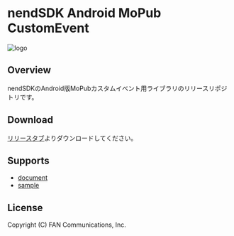 # nendSDK Android MoPub CustomEvent

![logo](https://user-images.githubusercontent.com/9563381/31269103-17daebce-aaba-11e7-9899-742435c4ef20.png)

## Overview

nendSDKのAndroid版MoPubカスタムイベント用ライブラリのリリースリポジトリです。

## Download

[リリースタブ](https://github.com/fan-ADN/nendSDK-Android-MoPub-CustomEvent-pub/releases)よりダウンロードしてください。

## Supports

* [document](https://github.com/fan-ADN/nendSDK-Android-MoPub-CustomEvent/wiki)
* [sample](https://github.com/fan-ADN/nendSDK-Android-MoPub-CustomEvent/)

## License

Copyright (C) FAN Communications, Inc.
